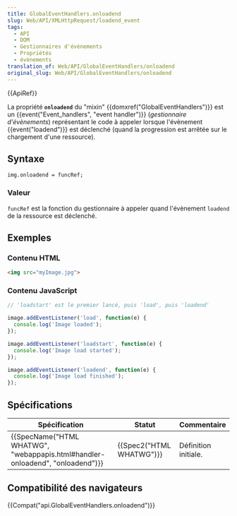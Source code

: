 ```yaml
---
title: GlobalEventHandlers.onloadend
slug: Web/API/XMLHttpRequest/loadend_event
tags:
  - API
  - DOM
  - Gestionnaires d'évènements
  - Propriétés
  - évènements
translation_of: Web/API/GlobalEventHandlers/onloadend
original_slug: Web/API/GlobalEventHandlers/onloadend
---
```

{{ApiRef}}

La propriété **`onloadend`** du "mixin" {{domxref("GlobalEventHandlers")}} est un {{event("Event_handlers", "event handler")}} (_gestionnaire d'évènements_) représentant le code à appeler lorsque l'évènement {{event("loadend")}} est déclenché (quand la progression est arrêtée sur le chargement d'une ressource).

## Syntaxe

    img.onloadend = funcRef;

### Valeur

`funcRef` est la fonction du gestionnaire à appeler quand l'évènement `loadend` de la ressource est déclenché.

## Exemples

### Contenu HTML

```html
<img src="myImage.jpg">
```

### Contenu JavaScript

```js
// 'loadstart' est le premier lancé, puis 'load', puis 'loadend'

image.addEventListener('load', function(e) {
  console.log('Image loaded');
});

image.addEventListener('loadstart', function(e) {
  console.log('Image load started');
});

image.addEventListener('loadend', function(e) {
  console.log('Image load finished');
});
```

## Spécifications

| Spécification                                                                                            | Statut                           | Commentaire          |
| -------------------------------------------------------------------------------------------------------- | -------------------------------- | -------------------- |
| {{SpecName("HTML WHATWG", "webappapis.html#handler-onloadend", "onloadend")}} | {{Spec2("HTML WHATWG")}} | Définition initiale. |

## Compatibilité des navigateurs

{{Compat("api.GlobalEventHandlers.onloadend")}}
